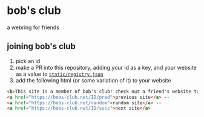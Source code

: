 # bob's club

a webring for friends

## joining bob's club

1. pick an id
2. make a PR into this repository, adding your id as a key, and your website as a value to [`static/registry.json`](./static/registry.json)
3. add the following html (or some variation of it) to your website

```html
<b>This site is a member of bob's club! check out a friend's website too</b><br>
<a href="https://bobs-club.net/ID/pred">previous site</a> --
<a href="https://bobs-club.net/random">random site</a> --
<a href="https://bobs-club.net/ID/succ">next site</a>
```
